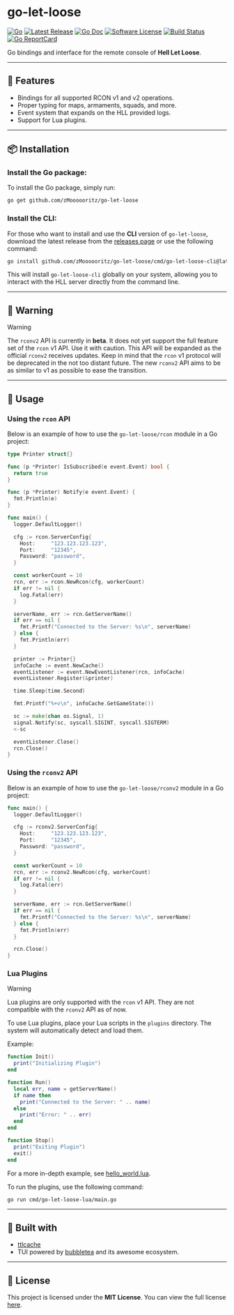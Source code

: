 go-let-loose
======

[![Go](https://img.shields.io/badge/Go-blue.svg?style=for-the-badge&logo=go)](https://go.dev/)
[![Latest Release](https://img.shields.io/github/release/zMoooooritz/go-let-loose.svg?style=for-the-badge)](https://github.com/zMoooooritz/go-let-loose/releases)
[![Go Doc](https://img.shields.io/badge/godoc-reference-blue.svg?style=for-the-badge)](https://pkg.go.dev/github.com/zMoooooritz/go-let-loose)
[![Software License](https://img.shields.io/badge/license-MIT-blue.svg?style=for-the-badge)](/LICENSE)
[![Build Status](https://img.shields.io/github/actions/workflow/status/zMoooooritz/go-let-loose/build.yml?branch=master&style=for-the-badge)](https://github.com/zMoooooritz/go-let-loose/actions)
[![Go ReportCard](https://goreportcard.com/badge/github.com/zMoooooritz/go-let-loose?style=for-the-badge)](https://goreportcard.com/report/zMoooooritz/go-let-loose)

Go bindings and interface for the remote console of **Hell Let Loose**.

---

## 🚀 Features

- Bindings for all supported RCON v1 and v2 operations.
- Proper typing for maps, armaments, squads, and more.
- Event system that expands on the HLL provided logs.
- Support for Lua plugins.

---

## 📦 Installation

### Install the Go package:

To install the Go package, simply run:

```bash
go get github.com/zMoooooritz/go-let-loose
```

### Install the CLI:

For those who want to install and use the **CLI** version of `go-let-loose`, download the latest release from the [releases page](https://github.com/zMoooooritz/go-let-loose/releases) or use the following command:

```bash
go install github.com/zMoooooritz/go-let-loose/cmd/go-let-loose-cli@latest
```

This will install `go-let-loose-cli` globally on your system, allowing you to interact with the HLL server directly from the command line.

---

## 🚨 Warning

> [!WARNING]
> The `rconv2` API is currently in **beta**. It does not yet support the full feature set of the `rcon` v1 API. Use it with caution.
> This API will be expanded as the official `rconv2` receives updates.
> Keep in mind that the `rcon` v1 protocol will be deprecated in the not too distant future. The new `rconv2` API aims to be as similar to v1 as possible to ease the transition.

---

## 📖 Usage

### Using the `rcon` API

Below is an example of how to use the `go-let-loose/rcon` module in a Go project:

```go
type Printer struct{}

func (p *Printer) IsSubscribed(e event.Event) bool {
  return true
}

func (p *Printer) Notify(e event.Event) {
  fmt.Println(e)
}

func main() {
  logger.DefaultLogger()

  cfg := rcon.ServerConfig{
    Host:     "123.123.123.123",
    Port:     "12345",
    Password: "password",
  }

  const workerCount = 10
  rcn, err := rcon.NewRcon(cfg, workerCount)
  if err != nil {
    log.Fatal(err)
  }

  serverName, err := rcn.GetServerName()
  if err == nil {
    fmt.Printf("Connected to the Server: %s\n", serverName)
  } else {
    fmt.Println(err)
  }

  printer := Printer{}
  infoCache := event.NewCache()
  eventListener := event.NewEventListener(rcn, infoCache)
  eventListener.Register(&printer)

  time.Sleep(time.Second)

  fmt.Printf("%+v\n", infoCache.GetGameState())

  sc := make(chan os.Signal, 1)
  signal.Notify(sc, syscall.SIGINT, syscall.SIGTERM)
  <-sc

  eventListener.Close()
  rcn.Close()
}
```

### Using the `rconv2` API

Below is an example of how to use the `go-let-loose/rconv2` module in a Go project:

```go
func main() {
  logger.DefaultLogger()

  cfg := rconv2.ServerConfig{
    Host:     "123.123.123.123",
    Port:     "12345",
    Password: "password",
  }

  const workerCount = 10
  rcn, err := rconv2.NewRcon(cfg, workerCount)
  if err != nil {
    log.Fatal(err)
  }

  serverName, err := rcn.GetServerName()
  if err == nil {
    fmt.Printf("Connected to the Server: %s\n", serverName)
  } else {
    fmt.Println(err)
  }

  rcn.Close()
}
```

### Lua Plugins

> [!WARNING]
> Lua plugins are only supported with the `rcon` v1 API. They are not compatible with the `rconv2` API as of now.

To use Lua plugins, place your Lua scripts in the `plugins` directory. The system will automatically detect and load them.

Example:

```lua
function Init()
  print("Initializing Plugin")
end

function Run()
  local err, name = getServerName()
  if name then
    print("Connected to the Server: " .. name)
  else
    print("Error: " .. err)
  end
end

function Stop()
  print("Exiting Plugin")
  exit()
end
```

For a more in-depth example, see [hello_world.lua](https://github.com/zMoooooritz/go-let-loose/blob/master/plugins/hello_world.lua).

To run the plugins, use the following command:

```bash
go run cmd/go-let-loose-lua/main.go
```

---

## 🔧 Built with

- [ttlcache](https://github.com/jellydator/ttlcache)
- TUI powered by [bubbletea](https://github.com/charmbracelet/bubbletea) and its awesome ecosystem.

---

## 📄 License

This project is licensed under the **MIT License**. You can view the full license [here](https://github.com/zMoooooritz/go-let-loose/blob/master/LICENSE).

